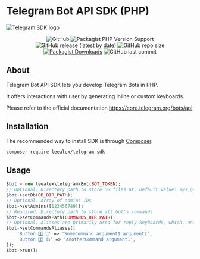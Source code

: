 # Telegram Bot API SDK (PHP)

![Telegram SDK logo](https://user-images.githubusercontent.com/8910097/103632467-2753e480-4f66-11eb-9fe1-2623439a4974.jpg)

<p align="center">
<img src="https://img.shields.io/github/license/leealex/telegram-sdk?style=flat-square" alt="GitHub">
<img src="https://img.shields.io/packagist/php-v/leealex/telegram-sdk?style=flat-square" alt="Packagist PHP Version Support">
<img src="https://img.shields.io/github/v/release/leealex/telegram-sdk?style=flat-square" alt="GitHub release (latest by date)">
<img src="https://img.shields.io/github/repo-size/leealex/telegram-sdk?style=flat-square" alt="GitHub repo size">
<a href="https://packagist.org/packages/leealex/telegram-sdk"><img src="https://img.shields.io/packagist/dt/leealex/telegram-sdk?style=flat-square" alt="Packagist Downloads"></a>
<img src="https://img.shields.io/github/last-commit/leealex/telegram-sdk?style=flat-square" alt="GitHub last commit">
</p>

## About

Telegram Bot API SDK lets you develop Telegram Bots in PHP. 

It offers interactions with user by generating inline or custom keyboards.

Please refer to the official documentation https://core.telegram.org/bots/api

## Installation

The recommended way to install SDK is through [Composer](https://getcomposer.org/).

```bash
composer require leealex/telegram-sdk
```

## Usage

```php
$bot = new leealex\telegram\Bot(BOT_TOKEN);
// Optional. Directory path to store DB files at. Default value: sys_get_temp_dir()
$bot->setDb(DB_DIR_PATH);
// Optional. Array of admins IDs
$bot->setAdmins([123456789]);
// Required. Directory path to store all bot's commands 
$bot->setCommandsPath(COMMANDS_DIR_PATH);
// Optional. Aliases are primarily used for reply keyboards, which, unlike inline keyboards, cannot pass callback queries. Reply keyboard passes the text of the button itself, which may contain emoji.
$bot->setCommandsAliases([
    'Button 1️⃣ 🙂' => 'SomeCommand argument1 argument2',
    'Button 2️⃣ 👍' => 'AnotherCommand argument1',   
]);
$bot->run();
```
